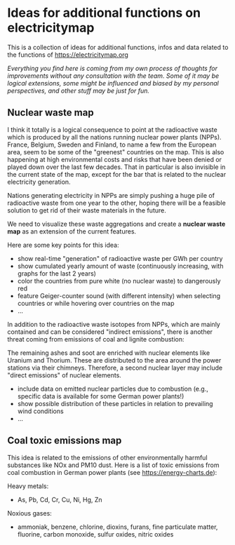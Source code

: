 # Ideas for additional functions on electricitymap
This is a collection of ideas for additional functions, infos and data related to the functions of https://electricitymap.org

*Everything you find here is coming from my own process of thoughts for improvements without any consultation with the team. Some of it may be logical extensions, some might be influenced and biased by my personal perspectives, and other stuff may be just for fun.*

Nuclear waste map
----------------
I think it totally is a logical consequence to point at the radioactive waste which is produced by all the nations running nuclear power plants (NPPs).
France, Belgium, Sweden and Finland, to name a few from the European area, seem to be some of the "greenest" countries on the map.
This is also happening at high environmental costs and risks that have been denied or played down over the last few decades. That in particular is also invisible in the current state of the map, except for the bar that is related to the nuclear electricity generation. 

Nations generating electricity in NPPs are simply pushing a huge pile of radioactive waste from one year to the other, hoping there will be a feasible solution to get rid of their waste materials in the future.

We need to visualize these waste aggregations and create a **nuclear waste map** as an extension of the current features.

Here are some key points for this idea:

- show real-time "generation" of radioactive waste per GWh per country
- show cumulated yearly amount of waste (continuously increasing, with graphs for the last 2 years)
- color the countries from pure white (no nuclear waste) to dangerously red
- feature Geiger-counter sound (with different intensity) when selecting countries or while hovering over countries on the map 
- ...

In addition to the radioactive waste isotopes from NPPs, which are mainly contained and can be considered "indirect emissions", there is another threat coming from emissions of coal and lignite combustion:

The remaining ashes and soot are enriched with nuclear elements like Uranium and Thorium. These are distributed to the area around the power stations via their chimneys. Therefore, a second nuclear layer may include "direct emissions" of nuclear elements.

- include data on emitted nuclear particles due to combustion (e.g., specific data is available for some German power plants!)
- show possible distribution of these particles in relation to prevailing wind conditions
- ...

Coal toxic emissions map
-----------------
This idea is related to the emissions of other environmentally harmful substances like NOx and PM10 dust.
Here is a list of toxic emissions from coal combustion in German power plants (see https://energy-charts.de):

Heavy metals:
- As, Pb, Cd, Cr, Cu, Ni, Hg, Zn


Noxious gases:
- ammoniak, benzene, chlorine, dioxins, furans, fine particulate matter, fluorine, carbon monoxide, sulfur oxides, nitric oxides
